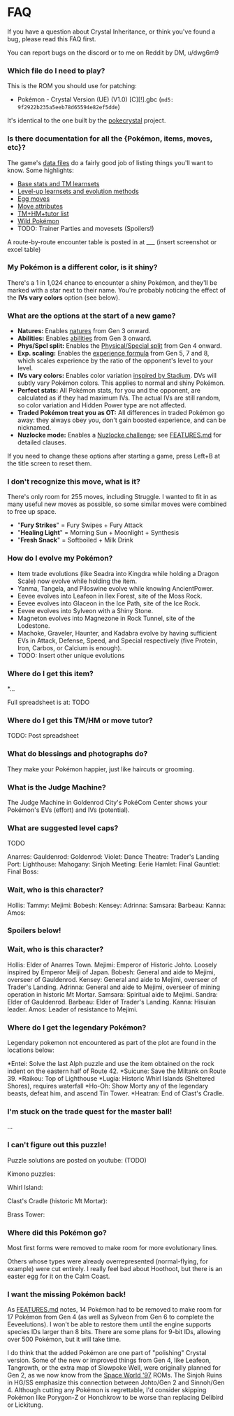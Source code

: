 # FAQ

If you have a question about Crystal Inheritance, or think you've found a bug, please read this FAQ first.

You can report bugs on the discord or to me on Reddit by DM, u/dwg6m9

### Which file do I need to play?

This is the ROM you should use for patching:

* Pokémon - Crystal Version (UE) (V1.0) [C][!].gbc
  (`md5: 9f2922b235a5eeb78d65594e82ef5dde`)

It's identical to the one built by the [pokecrystal](https://github.com/pret/pokecrystal) project.


### Is there documentation for all the {Pokémon, items, moves, etc}?

The game's [data files](data/) do a fairly good job of listing things you'll want to know. Some highlights:

* [Base stats and TM learnsets](data/pokemon/base_stats/)
* [Level-up learnsets and evolution methods](data/pokemon/evos_attacks.asm)
* [Egg moves](data/pokemon/egg_moves.asm)
* [Move attributes](data/moves/moves.asm)
* [TM+HM+tutor list](data/moves/tmhm_moves.asm)
* [Wild Pokémon](data/wild/)
* TODO: Trainer Parties and movesets (Spoilers!)

A route-by-route encounter table is posted in at ___ (insert screenshot or excel table)

### My Pokémon is a different color, is it shiny?

There's a 1 in 1,024 chance to encounter a shiny Pokémon, and they'll be marked with a star next to their name. You're probably noticing the effect of the **IVs vary colors** option (see below).

### What are the options at the start of a new game?

* **Natures:** Enables [natures](https://bulbapedia.bulbagarden.net/wiki/Nature) from Gen 3 onward.
* **Abilities:** Enables [abilities](https://bulbapedia.bulbagarden.net/wiki/Ability) from Gen 3 onward.
* **Phys/Spcl split:** Enables the [Physical/Special split](https://bulbapedia.bulbagarden.net/wiki/Damage_category) from Gen 4 onward.
* **Exp. scaling:** Enables the [experience formula](https://bulbapedia.bulbagarden.net/wiki/Experience#Gain_formula) from Gen 5, 7 and 8, which scales experience by the ratio of the opponent's level to your level.
* **IVs vary colors:** Enables color variation [inspired by Stadium](https://bulbapedia.bulbagarden.net/wiki/List_of_alternately_colored_Pok%C3%A9mon_in_the_games#Pok.C3.A9mon_Stadium). DVs will subtly vary Pokémon colors. This applies to normal and shiny Pokémon.
* **Perfect stats:** All Pokémon stats, for you and the opponent, are calculated as if they had maximum IVs. The actual IVs are still random, so color variation and Hidden Power type are not affected.
* **Traded Pokémon treat you as OT:** All differences in traded Pokémon go away: they always obey you, don't gain boosted experience, and can be nicknamed.
* **Nuzlocke mode:** Enables a [Nuzlocke challenge](https://bulbapedia.bulbagarden.net/wiki/Nuzlocke_Challenge); see [FEATURES.md](FEATURES.md) for detailed clauses.

If you need to change these options after starting a game, press Left+B at the title screen to reset them.


### I don't recognize this move, what is it?

There's only room for 255 moves, including Struggle. I wanted to fit in as many useful new moves as possible, so some similar moves were combined to free up space.

* "**Fury Strikes**" = Fury Swipes + Fury Attack
* "**Healing Light**" = Morning Sun + Moonlight + Synthesis
* "**Fresh Snack**" = Softboiled + Milk Drink

### How do I evolve my Pokémon?

* Item trade evolutions (like Seadra into Kingdra while holding a Dragon Scale) now evolve while holding the item.
* Yanma, Tangela, and Piloswine evolve while knowing AncientPower.
* Eevee evolves into Leafeon in Ilex Forest, site of the Moss Rock.
* Eevee evolves into Glaceon in the Ice Path, site of the Ice Rock.
* Eevee evolves into Sylveon with a Shiny Stone.
* Magneton evolves into Magnezone in Rock Tunnel, site of the Lodestone.
* Machoke, Graveler, Haunter, and Kadabra evolve by having sufficient EVs in Attack, Defense, Speed, and Special respectively (five Protein, Iron, Carbos, or Calcium is enough).
* TODO: Insert other unique evolutions

### Where do I get this item?

*...

Full spreadsheet is at: TODO 

### Where do I get this TM/HM or move tutor?

TODO: Post spreadsheet

### What do blessings and photographs do?

They make your Pokémon happier, just like haircuts or grooming.


### What is the Judge Machine?

The Judge Machine in Goldenrod City's PokéCom Center shows your Pokémon's EVs (effort) and IVs (potential). 

### What are suggested level caps?

TODO

Anarres: 
Gauldenrod: 
Goldenrod:
Violet:
Dance Theatre:
Trader's Landing Port:
Lighthouse:
Mahogany:
Sinjoh Meeting:
Eerie Hamlet:
Final Gauntlet:
Final Boss:

### Wait, who is this character?

Hollis:
Tammy:
Mejimi:
Bobesh:
Kensey:
Adrinna:
Samsara:
Barbeau:
Kanna:
Amos:



### Spoilers below!


### Wait, who is this character?

Hollis: Elder of Anarres Town. 
Mejimi: Emperor of Historic Johto. Loosely inspired by Emperor Meiji of Japan.
Bobesh: General and aide to Mejimi, overseer of Gauldenrod. 
Kensey: General and aide to Mejimi, overseer of Trader's Landing. 
Adrinna: General and aide to Mejimi, overseer of mining operation in historic Mt Mortar.
Samsara: Spiritual aide to Mejimi. 
Sandra: Elder of Gauldenrod. 
Barbeau: Elder of Trader's Landing. 
Kanna: Hisuian leader. 
Amos: Leader of resistance to Mejimi. 


### Where do I get the legendary Pokémon?

Legendary pokemon not encountered as part of the plot are found in the locations below: 

*Entei: Solve the last Alph puzzle and use the item obtained on the rock indent on the eastern half of Route 42. 
*Suicune: Save the Miltank on Route 39. 
*Raikou: Top of Lighthouse 
*Lugia: Historic Whirl Islands (Sheltered Shores), requires waterfall
*Ho-Oh: Show Morty any of the legendary beasts, defeat him, and ascend Tin Tower. 
*Heatran: End of Clast's Cradle. 

### I'm stuck on the trade quest for the master ball!

...


### I can't figure out this puzzle!

Puzzle solutions are posted on youtube: (TODO)

Kimono puzzles:

Whirl Island:

Clast's Cradle (historic Mt Mortar): 

Brass Tower:

### Where did this Pokémon go?

Most first forms were removed to make room for more evolutionary lines. 

Others whose types were already overrepresented (normal-flying, for example) were cut entirely. I really feel bad about Hoothoot, but there is an easter egg for it on the Calm Coast. 

### I want the missing Pokémon back!

As [FEATURES.md](FEATURES.md) notes, 14 Pokémon had to be removed to make room for 17 Pokémon from Gen 4 (as well as Sylveon from Gen 6 to complete the Eeveelutions). I won't be able to restore them until the engine supports species IDs larger than 8 bits. There are some plans for 9-bit IDs, allowing over 500 Pokémon, but it will take time.

I do think that the added Pokémon are one part of "polishing" Crystal version. Some of the new or improved things from Gen 4, like Leafeon, Tangrowth, or the extra map of Slowpoke Well, were originally planned for Gen 2, as we now know from the [Space World '97](https://tcrf.net/Proto:Pok%C3%A9mon_Gold_and_Silver/Spaceworld_1997_Demo) ROMs. The Sinjoh Ruins in HG/SS emphasize this connection between Johto/Gen 2 and Sinnoh/Gen 4. Although cutting any Pokémon is regrettable, I'd consider skipping Pokémon like Porygon-Z or Honchkrow to be worse than replacing Delibird or Lickitung.
